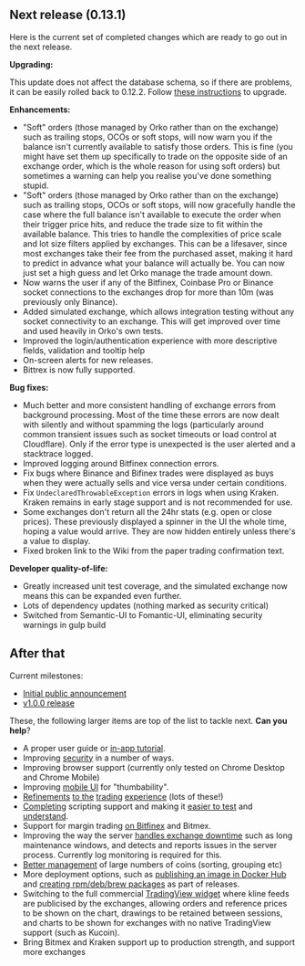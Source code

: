 ## Next release (0.13.1)

Here is the current set of completed changes which are ready to go out in the next release.

**Upgrading:**

This update does not affect the database schema, so if there are problems, it can be easily rolled back to 0.12.2. Follow [these instructions](https://github.com/gruelbox/orko/wiki/Upgrading) to upgrade.

**Enhancements:**

* "Soft" orders (those managed by Orko rather than on the exchange) such as trailing stops, OCOs or soft stops, will now warn you if the balance isn't currently available to satisfy those orders. This is fine (you might have set them up specifically to trade on the opposite side of an exchange order, which is the whole reason for using soft orders) but sometimes a warning can help you realise you've done something stupid.
* "Soft" orders (those managed by Orko rather than on the exchange) such as trailing stops, OCOs or soft stops, will now gracefully handle the case where the full balance isn't available to execute the order when their trigger price hits, and reduce the trade size to fit within the available balance.  This tries to handle the complexities of price scale and lot size filters applied by exchanges. This can be a lifesaver, since most exchanges take their fee from the purchased asset, making it hard to predict in advance what your balance will actually be. You can now just set a high guess and let Orko manage the trade amount down.
* Now warns the user if any of the Bitfinex, Coinbase Pro or Binance socket connections to the exchanges drop for more than 10m (was previously only Binance).
* Added simulated exchange, which allows integration testing without any socket connectivity to an exchange.  This will get improved over time and used heavily in Orko's own tests.
* Improved the login/authentication experience with more descriptive fields, validation and tooltip help
* On-screen alerts for new releases.
* Bittrex is now fully supported.

**Bug fixes:**

* Much better and more consistent handling of exchange errors from background processing. Most of the time these errors are now dealt with silently and without spamming the logs (particularly around common transient issues such as socket timeouts or load control at Cloudflare). Only if the error type is unexpected is the user alerted and a stacktrace logged. 
* Improved logging around Bitfinex connection errors.
* Fix bugs where Binance and Bifinex trades were displayed as buys when they were actually sells and vice versa under certain conditions.
* Fix `UndeclaredThrowableException` errors in logs when using Kraken. Kraken remains in early stage support and is not recommended for use.
* Some exchanges don't return all the 24hr stats (e.g. open or close prices). These previously displayed a spinner in the UI the whole time, hoping a value would arrive. They are now hidden entirely unless there's a value to display.
* Fixed broken link to the Wiki from the paper trading confirmation text.

**Developer quality-of-life:**

* Greatly increased unit test coverage, and the simulated exchange now means this can be expanded even further.
* Lots of dependency updates (nothing marked as security critical)
* Switched from Semantic-UI to Fomantic-UI, eliminating security warnings in gulp build

## After that

Current milestones:

- [Initial public announcement](../projects/3)
- [v1.0.0 release](../projects/5)

These, the following larger items are top of the list to tackle next. **Can you help**?

- A proper user guide or [in-app tutorial](../issues/116).
- Improving [security](../issues?utf8=%E2%9C%93&q=is%3Aissue+is%3Aopen+label%3Asecurity) in a number of ways.
- Improving browser support (currently only tested on Chrome Desktop and Chrome Mobile)
- Improving [mobile UI](../issues/21) for "thumbability".
- [Refinements](../issues/10) [to the](../issues/11) [trading](../issues/13) [experience](../issues/14) (lots of these!)
- [Completing](../issues/144) scripting support and making it [easier to test](../issues/109) and [understand](../issues/122).
- Support for margin trading [on Bitfinex](../issues/83) and Bitmex.
- Improving the way the server [handles exchange downtime](../issues/124) such as long maintenance windows, and detects and reports issues in the server process. Currently log monitoring is required for this.
- [Better management](../issues/125) of large numbers of coins (sorting, grouping etc)
- More deployment options, such as [publishing an image in Docker Hub](../issues/51) and [creating rpm/deb/brew packages](../issues/115) as part of releases.
- Switching to the full commercial [TradingView widget](../issues/35) where kline feeds are publicised by the exchanges, allowing orders and reference prices to be shown on the chart, drawings to be retained between sessions, and charts to be shown for exchanges with no native TradingView support (such as Kucoin).
- Bring Bitmex and Kraken support up to production strength, and support more exchanges